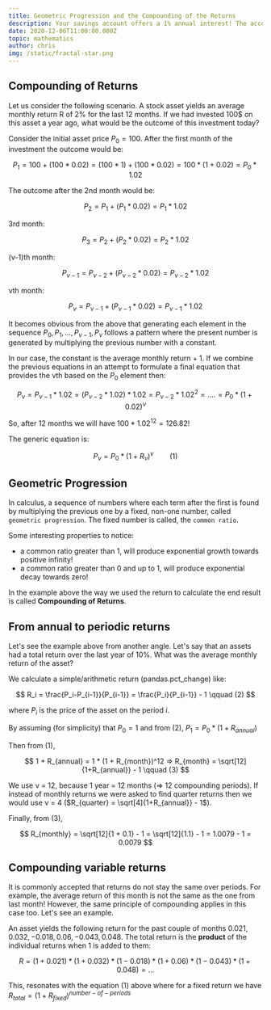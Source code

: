 ```yaml
---
title: Geometric Progression and the Compounding of the Returns
description: Your savings account offers a 1% annual interest! The account balance in 10 years? +10%? Naaaah   
date: 2020-12-06T11:00:00.000Z
topic: mathematics
author: chris
img: /static/fractal-star.png
---
```


## Compounding of Returns

Let us consider the following scenario. A stock asset yields an average monthly return R of 2% for the last 12 months. If we had invested 100$ on this asset a year ago, what would be the outcome of this investment today?

Consider the initial asset price $P_0 = 100$. After the first month of the investment the outcome would be:

$$
P_1 = 100 + (100 * 0.02) = (100 * 1) + (100 * 0.02) = 100 * (1 + 0.02) = P_0 * 1.02
$$

The outcome after the 2nd month would be:

$$
P_2 = P_1 + (P_1 * 0.02) = P_1 * 1.02
$$

3rd month:

$$
P_3 = P_2 + (P_2 * 0.02) = P_2 * 1.02
$$

(ν-1)th month:

$$
P_{ν-1} = P_{ν-2} + (P_{ν-2} * 0.02) = P_{ν-2} * 1.02
$$

νth month:

$$
P_ν = P_{ν-1} + (P_{ν-1} * 0.02) = P_{ν-1} * 1.02
$$

It becomes obvious from the above that generating each element in the sequence $P_0, P_1, ..., P_{ν-1}, P_ν$ follows a pattern where the present number is generated by multiplying the previous number with a constant.

In our case, the constant is the average monthly return + 1. If we combine the previous equations in an attempt to formulate a final equation that provides the νth based on the $P_0$ element then:

$$
P_ν = P_{ν-1} * 1.02 = (P_{ν-2} * 1.02) * 1.02 = P_{ν-2} * 1.02^2 = .... = P_0 * (1 + 0.02)^ν
$$

So, after 12 months we will have $100 * 1.02^{12} = 126.82$!

The generic equation is:

$$
P_ν = P_0 * (1 + R_ν)^ν \qquad (1)
$$

## Geometric Progression

In calculus, a sequence of numbers where each term after the first is found by multiplying the previous one by a fixed, non-one number, called `geometric progression`. The fixed number is called, the `common ratio`.

Some interesting properties to notice:

* a common ratio greater than 1, will produce exponential growth towards positive infinity!
* a common ratio greater than 0 and up to 1, will produce exponential decay towards zero!

In the example above the way we used the return to calculate the end result is called **Compounding of Returns**.

## From annual to periodic returns

Let's see the example above from another angle. Let's say that an assets had a total return over the last year of 10%. What was the average monthly return of the asset?

We calculate a simple/arithmetic return (pandas.pct_change) like:

$$
R_i = \frac{P_i-P_{i-1}}{P_{i-1}} = \frac{P_i}{P_{i-1}} - 1 \qquad (2)
$$

where $P_i$ is the price of the asset on the period $i$.

By assuming (for simplicity) that $P_0 = 1$ and from (2), $P_1 = P_0 * (1 + R_{annual})$

Then from (1),

$$
1 + R_{annual} = 1 * (1 + R_{month})^12 => R_{month} = \sqrt[12]{1+R_{annual}} - 1 \qquad (3)
$$

We use ν = 12, because 1 year = 12 months (=> 12 compounding periods). If instead of monthly returns we were asked to find quarter returns then we would use ν = 4 ($R_{quarter} = \sqrt[4]{1+R_{annual}} - 1$).

Finally, from (3),

$$
R_{monthly} = \sqrt[12]{1 + 0.1} - 1 = \sqrt[12]{1.1} - 1 = 1.0079 - 1 = 0.0079
$$

## Compounding variable returns

It is commonly accepted that returns do not stay the same over periods. For example, the average return of this month is not the same as the one from last month! However, the same principle of compounding applies in this case too. Let's see an example.

An asset yields the following return for the past couple of months $0.021, 0.032, -0.018, 0.06, -0.043, 0.048$. The total return is the **product** of the individual returns when 1 is added to them:

$$
R = (1 + 0.021) * (1 + 0.032) * (1 - 0.018) * (1 + 0.06) * (1 - 0.043) * (1 + 0.048) = ...
$$

This, resonates with the equation (1) above where for a fixed return we have $R_{total} = (1 + R_{fixed})^{number-of-periods}$
